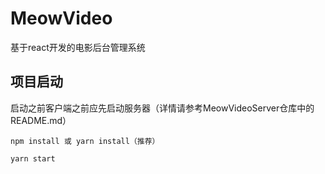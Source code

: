 # MeowVideo
基于react开发的电影后台管理系统

## 项目启动

启动之前客户端之前应先启动服务器（详情请参考MeowVideoServer仓库中的README.md）

```
npm install 或 yarn install（推荐）

yarn start
```
